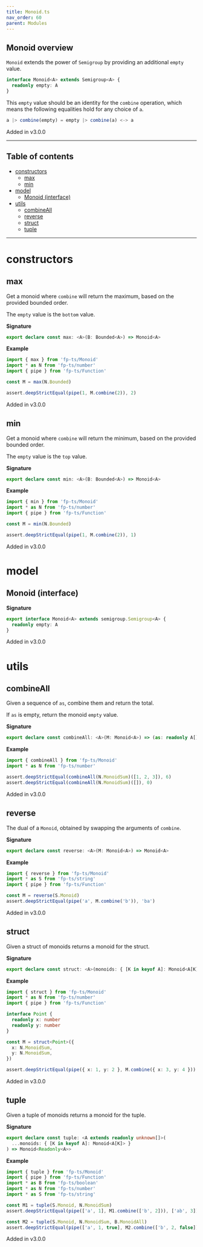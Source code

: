 ```yaml
---
title: Monoid.ts
nav_order: 60
parent: Modules
---
```


## Monoid overview

`Monoid` extends the power of `Semigroup` by providing an additional `empty` value.

```ts
interface Monoid<A> extends Semigroup<A> {
  readonly empty: A
}
```

This `empty` value should be an identity for the `combine` operation, which means the following equalities hold for any choice of `a`.

```ts
a |> combine(empty) = empty |> combine(a) <-> a
```

Added in v3.0.0

---

<h2 class="text-delta">Table of contents</h2>

- [constructors](#constructors)
  - [max](#max)
  - [min](#min)
- [model](#model)
  - [Monoid (interface)](#monoid-interface)
- [utils](#utils)
  - [combineAll](#combineall)
  - [reverse](#reverse)
  - [struct](#struct)
  - [tuple](#tuple)

---

# constructors

## max

Get a monoid where `combine` will return the maximum, based on the provided bounded order.

The `empty` value is the `bottom` value.

**Signature**

```ts
export declare const max: <A>(B: Bounded<A>) => Monoid<A>
```

**Example**

```ts
import { max } from 'fp-ts/Monoid'
import * as N from 'fp-ts/number'
import { pipe } from 'fp-ts/Function'

const M = max(N.Bounded)

assert.deepStrictEqual(pipe(1, M.combine(2)), 2)
```

Added in v3.0.0

## min

Get a monoid where `combine` will return the minimum, based on the provided bounded order.

The `empty` value is the `top` value.

**Signature**

```ts
export declare const min: <A>(B: Bounded<A>) => Monoid<A>
```

**Example**

```ts
import { min } from 'fp-ts/Monoid'
import * as N from 'fp-ts/number'
import { pipe } from 'fp-ts/Function'

const M = min(N.Bounded)

assert.deepStrictEqual(pipe(1, M.combine(2)), 1)
```

Added in v3.0.0

# model

## Monoid (interface)

**Signature**

```ts
export interface Monoid<A> extends semigroup.Semigroup<A> {
  readonly empty: A
}
```

Added in v3.0.0

# utils

## combineAll

Given a sequence of `as`, combine them and return the total.

If `as` is empty, return the monoid `empty` value.

**Signature**

```ts
export declare const combineAll: <A>(M: Monoid<A>) => (as: readonly A[]) => A
```

**Example**

```ts
import { combineAll } from 'fp-ts/Monoid'
import * as N from 'fp-ts/number'

assert.deepStrictEqual(combineAll(N.MonoidSum)([1, 2, 3]), 6)
assert.deepStrictEqual(combineAll(N.MonoidSum)([]), 0)
```

Added in v3.0.0

## reverse

The dual of a `Monoid`, obtained by swapping the arguments of `combine`.

**Signature**

```ts
export declare const reverse: <A>(M: Monoid<A>) => Monoid<A>
```

**Example**

```ts
import { reverse } from 'fp-ts/Monoid'
import * as S from 'fp-ts/string'
import { pipe } from 'fp-ts/Function'

const M = reverse(S.Monoid)
assert.deepStrictEqual(pipe('a', M.combine('b')), 'ba')
```

Added in v3.0.0

## struct

Given a struct of monoids returns a monoid for the struct.

**Signature**

```ts
export declare const struct: <A>(monoids: { [K in keyof A]: Monoid<A[K]> }) => Monoid<{ readonly [K in keyof A]: A[K] }>
```

**Example**

```ts
import { struct } from 'fp-ts/Monoid'
import * as N from 'fp-ts/number'
import { pipe } from 'fp-ts/Function'

interface Point {
  readonly x: number
  readonly y: number
}

const M = struct<Point>({
  x: N.MonoidSum,
  y: N.MonoidSum,
})

assert.deepStrictEqual(pipe({ x: 1, y: 2 }, M.combine({ x: 3, y: 4 })), { x: 4, y: 6 })
```

Added in v3.0.0

## tuple

Given a tuple of monoids returns a monoid for the tuple.

**Signature**

```ts
export declare const tuple: <A extends readonly unknown[]>(
  ...monoids: { [K in keyof A]: Monoid<A[K]> }
) => Monoid<Readonly<A>>
```

**Example**

```ts
import { tuple } from 'fp-ts/Monoid'
import { pipe } from 'fp-ts/Function'
import * as B from 'fp-ts/boolean'
import * as N from 'fp-ts/number'
import * as S from 'fp-ts/string'

const M1 = tuple(S.Monoid, N.MonoidSum)
assert.deepStrictEqual(pipe(['a', 1], M1.combine(['b', 2])), ['ab', 3])

const M2 = tuple(S.Monoid, N.MonoidSum, B.MonoidAll)
assert.deepStrictEqual(pipe(['a', 1, true], M2.combine(['b', 2, false])), ['ab', 3, false])
```

Added in v3.0.0
